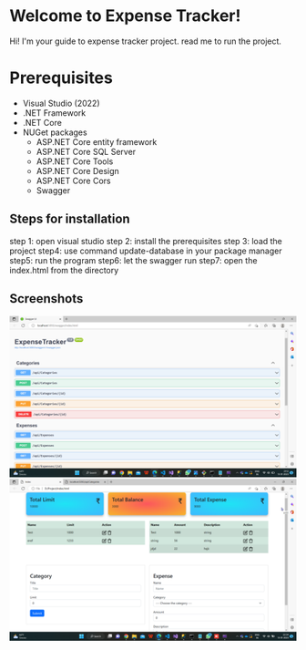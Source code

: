 ﻿# Welcome to Expense Tracker!

Hi! I'm your guide to expense tracker project. read me to run the project.


# Prerequisites

- Visual Studio (2022)
-  .NET Framework
- .NET Core 
-  NUGet packages
	- ASP.NET Core entity framework
	- ASP.NET Core SQL Server
	- ASP.NET Core Tools
	- ASP.NET Core Design
	- ASP.NET Core Cors
	- Swagger
## Steps for installation
step 1: open visual studio
step 2: install the prerequisites
step 3: load the project
step4: use command update-database in your package manager
step5: run the program
step6: let the swagger run
step7: open the index.html from the directory

## Screenshots
![Alt text](images/backend.png)
![Alt text](images/frontend.png)
